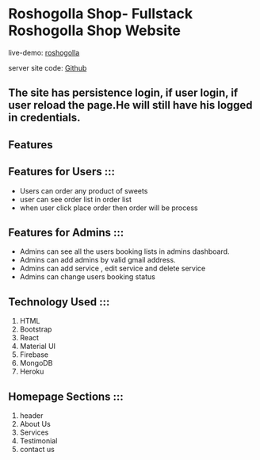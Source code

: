 
# Roshogolla Shop- Fullstack Roshogolla Shop Website

live-demo: [roshogolla](https://roshogolla-f70b2.firebaseapp.com/)

server site code: [Github](https://github.com/toripy/roshogolla-server)

## The site has persistence login, if user login, if user reload the page.He will still have his logged in credentials.

## Features

## Features for Users :::

- Users can order any product of sweets
- user can see order list in order list
- when user click place order then order will be process


## Features for Admins :::

- Admins can see all the users booking lists in admins dashboard.
- Admins can add admins by valid gmail address.
- Admins can add service , edit service and delete service
- Admins can change users booking status

## Technology Used :::

1. HTML
2. Bootstrap
3. React
4. Material UI
5. Firebase
6. MongoDB
7. Heroku

## Homepage Sections :::

1. header
2. About Us
3. Services
4. Testimonial
5. contact us
